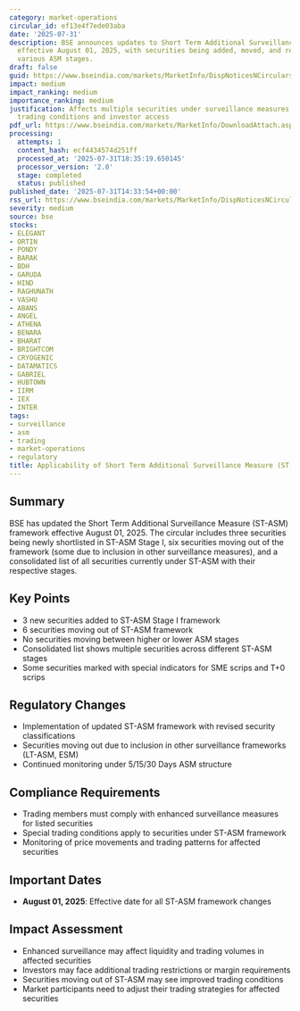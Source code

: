 ```yaml
---
category: market-operations
circular_id: ef13e4f7ede03aba
date: '2025-07-31'
description: BSE announces updates to Short Term Additional Surveillance Measure framework
  effective August 01, 2025, with securities being added, moved, and removed from
  various ASM stages.
draft: false
guid: https://www.bseindia.com/markets/MarketInfo/DispNoticesNCirculars.aspx?Noticeid={1B7F69A1-8A36-4E9E-B928-321B353A4463}&noticeno=20250731-47&dt=07/31/2025&icount=47&totcount=60&flag=0
impact: medium
impact_ranking: medium
importance_ranking: medium
justification: Affects multiple securities under surveillance measures, impacting
  trading conditions and investor access
pdf_url: https://www.bseindia.com/markets/MarketInfo/DownloadAttach.aspx?id=20250731-47&attachedId=e3c2ee44-0689-414f-8b0a-cca3aa68a5f0
processing:
  attempts: 1
  content_hash: ecf4434574d251ff
  processed_at: '2025-07-31T18:35:19.650145'
  processor_version: '2.0'
  stage: completed
  status: published
published_date: '2025-07-31T14:33:54+00:00'
rss_url: https://www.bseindia.com/markets/MarketInfo/DispNoticesNCirculars.aspx?Noticeid={1B7F69A1-8A36-4E9E-B928-321B353A4463}&noticeno=20250731-47&dt=07/31/2025&icount=47&totcount=60&flag=0
severity: medium
source: bse
stocks:
- ELEGANT
- ORTIN
- PONDY
- BARAK
- BDH
- GARUDA
- HIND
- RAGHUNATH
- VASHU
- ABANS
- ANGEL
- ATHENA
- BENARA
- BHARAT
- BRIGHTCOM
- CRYOGENIC
- DATAMATICS
- GABRIEL
- HUBTOWN
- IIRM
- IEX
- INTER
tags:
- surveillance
- asm
- trading
- market-operations
- regulatory
title: Applicability of Short Term Additional Surveillance Measure (ST-ASM)
---
```


## Summary

BSE has updated the Short Term Additional Surveillance Measure (ST-ASM) framework effective August 01, 2025. The circular includes three securities being newly shortlisted in ST-ASM Stage I, six securities moving out of the framework (some due to inclusion in other surveillance measures), and a consolidated list of all securities currently under ST-ASM with their respective stages.

## Key Points

- 3 new securities added to ST-ASM Stage I framework
- 6 securities moving out of ST-ASM framework
- No securities moving between higher or lower ASM stages
- Consolidated list shows multiple securities across different ST-ASM stages
- Some securities marked with special indicators for SME scrips and T+0 scrips

## Regulatory Changes

- Implementation of updated ST-ASM framework with revised security classifications
- Securities moving out due to inclusion in other surveillance frameworks (LT-ASM, ESM)
- Continued monitoring under 5/15/30 Days ASM structure

## Compliance Requirements

- Trading members must comply with enhanced surveillance measures for listed securities
- Special trading conditions apply to securities under ST-ASM framework
- Monitoring of price movements and trading patterns for affected securities

## Important Dates

- **August 01, 2025**: Effective date for all ST-ASM framework changes

## Impact Assessment

- Enhanced surveillance may affect liquidity and trading volumes in affected securities
- Investors may face additional trading restrictions or margin requirements
- Securities moving out of ST-ASM may see improved trading conditions
- Market participants need to adjust their trading strategies for affected securities